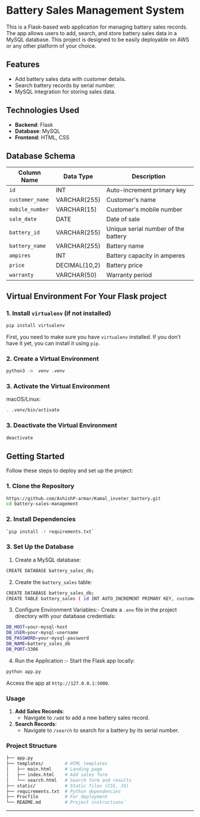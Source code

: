 # Battery Sales Management System

This is a Flask-based web application for managing battery sales records. The app allows users to add, search, and store battery sales data in a MySQL database. This project is designed to be easily deployable on AWS or any other platform of your choice.


## Features

-   Add battery sales data with customer details.
-   Search battery records by serial number.
-   MySQL integration for storing sales data.

## Technologies Used

-   **Backend**: Flask
-   **Database**: MySQL
-   **Frontend**: HTML, CSS

## Database Schema

| Column Name     | Data Type      | Description                          |
|------------------|---------------|--------------------------------------|
| `id`            | INT           | Auto-increment primary key           |
| `customer_name` | VARCHAR(255)  | Customer's name                      |
| `mobile_number` | VARCHAR(15)   | Customer's mobile number             |
| `sale_date`     | DATE          | Date of sale                         |
| `battery_id`    | VARCHAR(255)  | Unique serial number of the battery  |
| `battery_name`  | VARCHAR(255)  | Battery name                         |
| `ampires`       | INT           | Battery capacity in amperes          |
| `price`         | DECIMAL(10,2) | Battery price                        |
| `warranty`      | VARCHAR(50)   | Warranty period                      |

## Virtual Environment For Your Flask project
### 1. **Install `virtualenv` (if not installed)**
```bash
pip install virtualenv
```
First, you need to make sure you have `virtualenv` installed. If you don't have it yet, you can install it using `pip`.
### 2. **Create a Virtual Environment**
```bash
python3 -m  venv .venv
```
### 3. **Activate the Virtual Environment**
macOS/Linux:
```bash
. .venv/bin/activate
```
### 3. **Deactivate the Virtual Environment**
```bash
deactivate
```
## Getting Started

Follow these steps to deploy and set up the project:

### 1. Clone the Repository
```bash
https://github.com/AshishP-armar/Kamal_inveter_battery.git
cd battery-sales-management
   ```


### 2. Install Dependencies
```bash
`pip install -r requirements.txt`
```

### 3. Set Up the Database
1. Create a MySQL database: 
```bash
CREATE DATABASE battery_sales_db;
```
2. Create the `battery_sales` table:
```bash
CREATE DATABASE battery_sales_db;
CREATE TABLE battery_sales ( id INT AUTO_INCREMENT PRIMARY KEY, customer_name VARCHAR(255) NOT NULL, mobile_number VARCHAR(15) NOT NULL, sale_date DATE NOT NULL, battery_id VARCHAR(255) NOT NULL UNIQUE, battery_name VARCHAR(255) NOT NULL, ampires INT NOT NULL, price DECIMAL(10, 2) NOT NULL, warranty VARCHAR(50) NOT NULL );
```
3. Configure Environment Variables:-
Create a `.env` file in the project directory with your database credentials:
```bash
DB_HOST=your-mysql-host
DB_USER=your-mysql-username
DB_PASSWORD=your-mysql-password
DB_NAME=battery_sales_db
DB_PORT=3306
```
4. Run the Application :-
Start the Flask app locally:
```bash
python app.py
```
Access the app at `http://127.0.0.1:5000`.

### **Usage**

1.  **Add Sales Records**:
    -   Navigate to `/add` to add a new battery sales record.
2.  **Search Records**:
    -   Navigate to `/search` to search for a battery by its serial number.

### **Project Structure**
```bash
├── app.py           
├── templates/        # HTML templates
│   ├── main.html     # Landing page
│   ├── index.html    # Add sales form
│   └── search.html   # Search form and results
├── static/           # Static files (CSS, JS)
├── requirements.txt  # Python dependencies
├── Procfile          # For deployment
└── README.md         # Project instructions` 
```
----------
